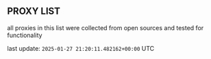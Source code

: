 ## PROXY LIST

all proxies in this list were collected from open sources and tested for functionality

last update: `2025-01-27 21:20:11.482162+00:00` UTC